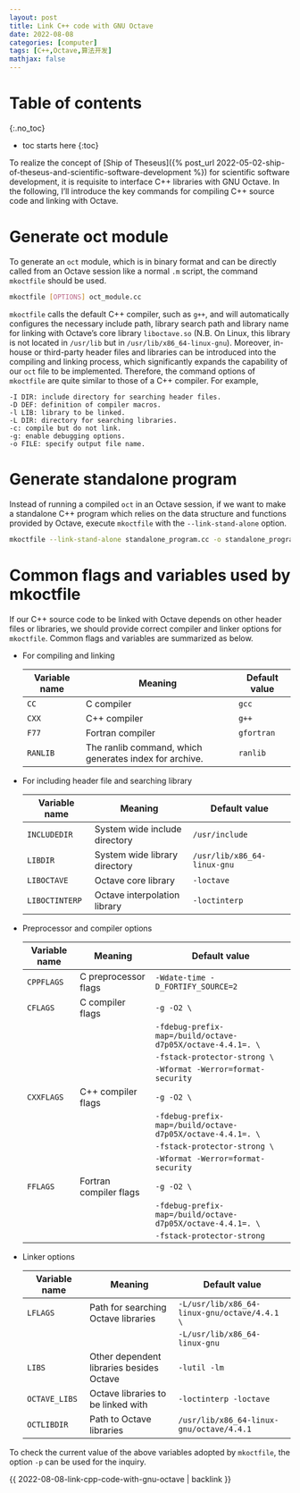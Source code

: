 ```yaml
---
layout: post
title: Link C++ code with GNU Octave
date: 2022-08-08
categories: [computer]
tags: [C++,Octave,算法开发]
mathjax: false
---
```


# Table of contents
{:.no_toc}

* toc starts here
{:toc}

To realize the concept of [Ship of Theseus]({% post_url 2022-05-02-ship-of-theseus-and-scientific-software-development %}) for scientific software development, it is requisite to interface C++ libraries with GNU Octave. In the following, I&rsquo;ll introduce the key commands for compiling C++ source code and linking with Octave.


# Generate oct module

To generate an `oct` module, which is in binary format and can be directly called from an Octave session like a normal `.m` script, the command `mkoctfile` should be used.

```sh
mkoctfile [OPTIONS] oct_module.cc
```

`mkoctfile` calls the default C++ compiler, such as `g++`, and will automatically configures the necessary include path, library search path and library name for linking with Octave&rsquo;s core library `liboctave.so` (N.B. On Linux, this library is not located in `/usr/lib` but in `/usr/lib/x86_64-linux-gnu`). Moreover, in-house or third-party header files and libraries can be introduced into the compiling and linking process, which significantly expands the capability of our `oct` file to be implemented. Therefore, the command options of `mkoctfile` are quite similar to those of a C++ compiler. For example,

    -I DIR: include directory for searching header files.
    -D DEF: definition of compiler macros.
    -l LIB: library to be linked.
    -L DIR: directory for searching libraries.
    -c: compile but do not link.
    -g: enable debugging options.
    -o FILE: specify output file name.


# Generate standalone program

Instead of running a compiled `oct` in an Octave session, if we want to make a standalone C++ program which relies on the data structure and functions provided by Octave, execute `mkoctfile` with the `--link-stand-alone` option.

```sh
mkoctfile --link-stand-alone standalone_program.cc -o standalone_program.out
```

# Common flags and variables used by mkoctfile

If our C++ source code to be linked with Octave depends on other header files or libraries, we should provide correct compiler and linker options for `mkoctfile`. Common flags and variables are summarized as below.

-   For compiling and linking
    
    | Variable name | Meaning                                                | Default value |
    |------------- |------------------------------------------------------ |------------- |
    | `CC`          | C compiler                                             | `gcc`         |
    | `CXX`         | C++ compiler                                           | `g++`         |
    | `F77`         | Fortran compiler                                       | `gfortran`    |
    | `RANLIB`      | The ranlib command, which generates index for archive. | `ranlib`      |

-   For including header file and searching library
    
    | Variable name  | Meaning                       | Default value               |
    |-------------- |----------------------------- |--------------------------- |
    | `INCLUDEDIR`   | System wide include directory | `/usr/include`              |
    | `LIBDIR`       | System wide library directory | `/usr/lib/x86_64-linux-gnu` |
    | `LIBOCTAVE`    | Octave core library           | `-loctave`                  |
    | `LIBOCTINTERP` | Octave interpolation library  | `-loctinterp`               |

-   Preprocessor and compiler options
    
    | Variable name | Meaning                | Default value                                              |
    |------------- |---------------------- |---------------------------------------------------------- |
    | `CPPFLAGS`    | C preprocessor flags   | `-Wdate-time -D_FORTIFY_SOURCE=2`                          |
    | `CFLAGS`      | C compiler flags       | `-g -O2 \`                                                 |
    |               |                        | `-fdebug-prefix-map=/build/octave-d7p05X/octave-4.4.1=. \` |
    |               |                        | `-fstack-protector-strong \`                               |
    |               |                        | `-Wformat -Werror=format-security`                         |
    | `CXXFLAGS`    | C++ compiler flags     | `-g -O2 \`                                                 |
    |               |                        | `-fdebug-prefix-map=/build/octave-d7p05X/octave-4.4.1=. \` |
    |               |                        | `-fstack-protector-strong \`                               |
    |               |                        | `-Wformat -Werror=format-security`                         |
    | `FFLAGS`      | Fortran compiler flags | `-g -O2 \`                                                 |
    |               |                        | `-fdebug-prefix-map=/build/octave-d7p05X/octave-4.4.1=. \` |
    |               |                        | `-fstack-protector-strong`                                 |

-   Linker options
    
    | Variable name | Meaning                                  | Default value                                |
    |------------- |---------------------------------------- |-------------------------------------------- |
    | `LFLAGS`      | Path for searching Octave libraries      | `-L/usr/lib/x86_64-linux-gnu/octave/4.4.1 \` |
    |               |                                          | `-L/usr/lib/x86_64-linux-gnu`                |
    | `LIBS`        | Other dependent libraries besides Octave | `-lutil -lm`                                 |
    | `OCTAVE_LIBS` | Octave libraries to be linked with       | `-loctinterp -loctave`                       |
    | `OCTLIBDIR`   | Path to Octave libraries                 | `/usr/lib/x86_64-linux-gnu/octave/4.4.1`     |

To check the current value of the above variables adopted by `mkoctfile`, the option `-p` can be used for the inquiry.

{{ 2022-08-08-link-cpp-code-with-gnu-octave | backlink }}
